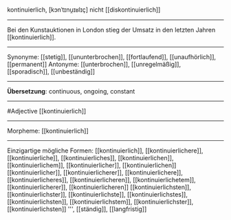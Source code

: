 kontinuierlich, [kɔnˈtɪnu̯ɪʁlɪç]
nicht [[diskontinuierlich]]

---
Bei den Kunstauktionen in London stieg der Umsatz in den letzten Jahren [[kontinuierlich]].


---
Synonyme: [[stetig]], [[ununterbrochen]], [[fortlaufend]], [[unaufhörlich]], [[permanent]]
Antonyme: [[unterbrochen]], [[unregelmäßig]], [[sporadisch]], [[unbeständig]]

---
**Übersetzung**:
continuous, ongoing, constant

---
#Adjective [[kontinuierlich]]

---
Morpheme:
[[kontinuierlich]]

---


Einzigartige mögliche Formen: 
[[kontinuierlich]], [[kontinuierlichere]], [[kontinuierliche]], [[kontinuierliches]], [[kontinuierlichen]], [[kontinuierlichem]], [[kontinuierlicher]], [[kontinuierlichen]]
[[kontinuierlicher]], [[kontinuierlicherer]], [[kontinuierlichere]], [[kontinuierlicheres]], [[kontinuierlicheren]], [[kontinuierlichetem]], [[kontinuierlicherer]], [[kontinuierlicheren]]
[[kontinuierlichsten]], [[kontinuierlichster]], [[kontinuierlichste]], [[kontinuierlichstes]], [[kontinuierlichsten]], [[kontinuierlichstem]], [[kontinuierlichster]], [[kontinuierlichsten]]
''', [[ständig]], [[langfristig]]